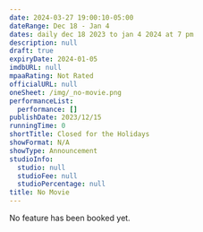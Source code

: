 ```yaml
---
date: 2024-03-27 19:00:10-05:00
dateRange: Dec 18 - Jan 4
dates: daily dec 18 2023 to jan 4 2024 at 7 pm
description: null
draft: true
expiryDate: 2024-01-05
imdbURL: null
mpaaRating: Not Rated
officialURL: null
oneSheet: /img/_no-movie.png
performanceList:
  performance: []
publishDate: 2023/12/15
runningTime: 0
shortTitle: Closed for the Holidays
showFormat: N/A
showType: Announcement
studioInfo:
  studio: null
  studioFee: null
  studioPercentage: null
title: No Movie
---
```


No feature has been booked yet.